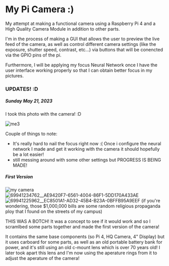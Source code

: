 # My Pi Camera :)
My attempt at making a functional camera using a Raspberry Pi 4 and a High Quality Camera Module in addition to other parts.

I'm in the process of making a GUI that allows the user to preview the live feed of the camera, as well as control different camera settings (like the exposure, shutter speed, contrast, etc...) via buttons that will be conencted via the GPIO pins of the pi.

Furthermore, I will be applying my focus Neural Network once I have the user interface working properly so that I can obtain better focus in my pictures. 



### UPDATES! :D

##### Sunday May 21, 2023

I took this photo with the camera! :D

![me3](https://github.com/wallenby/erik_pi_camera/assets/83599857/074f817b-d5f3-4e04-87cf-49161e2fe719)

Couple of things to note:
  - It's really hard to nail the focus right now :( Once i configure the neural network I made and get it working with the camera it should hopefully be a lot easier!
  - still messing around with some other settings but PROGRESS IS BEING MADE!

##### First Version

![my camera](https://github.com/wallenby/erik_pi_camera/assets/83599857/ab4a7ec1-60b4-4f82-bc45-d4704dbb30a2)
![69941234762__AE9420F7-6561-4004-86F1-5DD170A433AE](https://github.com/wallenby/erik_pi_camera/assets/83599857/e045ef2e-0d50-4381-88b1-05bff23dbd4a)
![69941225962__EC8501A1-AD32-45B4-B23A-0BFFB95A9EEF](https://github.com/wallenby/erik_pi_camera/assets/83599857/f6fc717f-eed3-4b46-824b-4504608ead60)
(if you're wondering, those $1,000,000 bills are some random religious propaganda ploy that I found on the streets of my campus)  

THIS WAS A BOTCH! It was a concept to see if it would work and so I scramlbed some parts together and made the first version of the camera!

It contains the same base components (so Pi 4, HQ Camera, 4" Display) but it uses carboard for some parts, as well as an old portable battery bank for power, and it's still using an old c-mount lens which is over 70 years old! I later took apart this lens and I'm now using the aperature rings from it to adjust the aperature of the camera!
